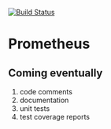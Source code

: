 [![Build Status](https://travis-ci.org/wellingWilliam/prometheus.svg?branch=master)](https://travis-ci.org/wellingWilliam/prometheus)

# Prometheus

## Coming eventually

1. code comments
2. documentation
3. unit tests
4. test coverage reports